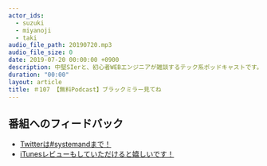 ```yaml
---
actor_ids:
  - suzuki
  - miyanoji
  - taki
audio_file_path: 20190720.mp3
audio_file_size: 0
date: 2019-07-20 00:00:00 +0900
description: 中堅SIerと、初心者WEBエンジニアが雑談するテック系ポッドキャストです。
duration: "00:00"
layout: article
title: ＃107 【無料Podcast】ブラックミラー見てね
---
```

## 番組へのフィードバック
* [Twitterは#systemandまで！](https://twitter.com/search?q=%23systemand)
* [iTunesレビューもしていただけると嬉しいです！](https://itunes.apple.com/jp/podcast/systemand-online/id1205168408?mt=2)

